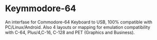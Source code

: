 # Keymmodore-64
An interfase for Commodore-64 Keyboard to USB, 100% compatible with PC/Linux/Android.
Also 4 layouts or mapping for emulation compatibility with C-64, Plus/4,C-16, C-128 and PET (Graphics and Business).
